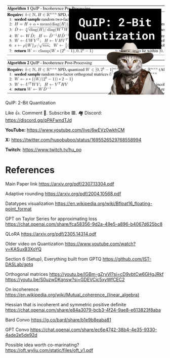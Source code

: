 ![](thumbnails/27.08.2023.png)

QuIP: 2-Bit Quantization

Like 👍. Comment 💬. Subscribe 🟥.
🏘 Discord: https://discord.gg/pPAFwndTJd

**YouTube:** https://www.youtube.com/live/6wEVz0wkhCM

**X:** https://twitter.com/hupobuboo/status/1695526529768558994

**Twitch:** https://www.twitch.tv/hu_po

# References

Main Paper link
https://arxiv.org/pdf/2307.13304.pdf

Adaptive rounding
https://arxiv.org/pdf/2004.10568.pdf

Datatypes visualization
https://en.wikipedia.org/wiki/Bfloat16_floating-point_format

GPT on Taylor Series for approximating loss
https://chat.openai.com/share/fca58356-9d2a-49e5-a896-b4067d625bc8

QLoRA
https://arxiv.org/pdf/2305.14314.pdf

Older video on Quantization
https://www.youtube.com/watch?v=KASuxB3XoYQ

Section 6 (Setup), Everything built from GPTQ
https://github.com/IST-DASLab/gptq

Orthogonal matrices
https://youtu.be/IGBm-gZryVI?si=cD9vbtCw6GHgJRkf
https://youtu.be/S0uzwDKqnsw?si=GDEVCic5xyWfCEC2

On incoherence
https://en.wikipedia.org/wiki/Mutual_coherence_(linear_algebra)

Hessian that is incoherent and symmetric positive definite
https://chat.openai.com/share/e84a3079-bcb3-4f24-9ae8-e613823f8aba

Bard Convo
https://g.co/bard/share/b1e9b8eaba81

GPT Convo
https://chat.openai.com/share/ec6e4742-38b4-4e35-9330-4ade2e5de92d

Possible idea worth co-marinating?
https://oft.wyliu.com/static/files/oft_v1.pdf


